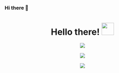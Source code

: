 ### Hi there 👋

<div align="center">
  <h1>Hello there! <img src="https://media.giphy.com/media/KAFyE31UznAEaru7de/giphy.gif" width="40px"></h1>
</div>

<div align="center">
  <img align="center" src="https://github-readme-stats.vercel.app/api?username=DiegoA10&count_private=true&show_icons=true&include_all_commits=true&hide_title=true&theme=dark"/>
</div>
<br/>
<div align="center">
  <span>
     <img align="center" src="https://github-readme-stats.vercel.app/api/wakatime?username=DiegoA10&theme=dark"/>
  </span>
</div>
<br/>
<div align="center">
  <img src="https://github-profile-trophy.vercel.app/?username=DiegoA10&theme=darkhub&no-frame=true&margin-w=30" />
</div>
